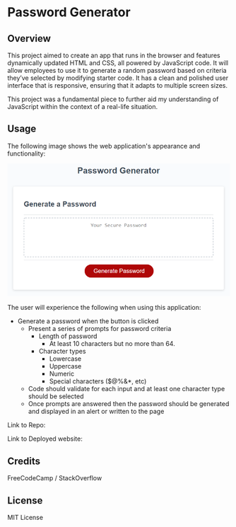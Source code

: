 #  Password Generator

## Overview

This project aimed to create an app that runs in the browser and features dynamically updated HTML and CSS, all powered by JavaScript code. It will allow employees to  use it to generate a random password based on criteria they’ve selected by modifying starter code. It has a clean and polished user interface that is responsive, ensuring that it adapts to multiple screen sizes.

This project was a fundamental piece to further aid my understanding of JavaScript within the context of a real-life situation. 

## Usage

The following image shows the web application's appearance and functionality:

![password generator demo](./assets/05-javascript-challenge-demo.png)

The user will experience the following when using this application: 

* Generate a password when the button is clicked
  * Present a series of prompts for password criteria
    * Length of password
      * At least 10 characters but no more than 64.
    * Character types
      * Lowercase
      * Uppercase
      * Numeric
      * Special characters ($@%&*, etc)
  * Code should validate for each input and at least one character type should be selected
  * Once prompts are answered then the password should be generated and displayed in an alert or written to the page

Link to Repo:

Link to Deployed website: 

## Credits

FreeCodeCamp / StackOverflow 

## License

MIT License 

